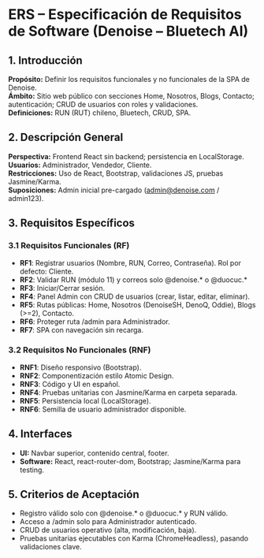 # ERS – Especificación de Requisitos de Software (Denoise – Bluetech AI)

## 1. Introducción
**Propósito:** Definir los requisitos funcionales y no funcionales de la SPA de Denoise.  
**Ámbito:** Sitio web público con secciones Home, Nosotros, Blogs, Contacto; autenticación; CRUD de usuarios con roles y validaciones.  
**Definiciones:** RUN (RUT) chileno, Bluetech, CRUD, SPA.

## 2. Descripción General
**Perspectiva:** Frontend React sin backend; persistencia en LocalStorage.  
**Usuarios:** Administrador, Vendedor, Cliente.  
**Restricciones:** Uso de React, Bootstrap, validaciones JS, pruebas Jasmine/Karma.  
**Suposiciones:** Admin inicial pre-cargado (admin@denoise.com / admin123).

## 3. Requisitos Específicos
### 3.1 Requisitos Funcionales (RF)
- **RF1**: Registrar usuarios (Nombre, RUN, Correo, Contraseña). Rol por defecto: Cliente.
- **RF2**: Validar RUN (módulo 11) y correos solo @denoise.* o @duocuc.*
- **RF3**: Iniciar/Cerrar sesión.
- **RF4**: Panel Admin con CRUD de usuarios (crear, listar, editar, eliminar).
- **RF5**: Rutas públicas: Home, Nosotros (DenoiseSH, DenoQ, Oddie), Blogs (>=2), Contacto.
- **RF6**: Proteger ruta /admin para Administrador.
- **RF7**: SPA con navegación sin recarga.

### 3.2 Requisitos No Funcionales (RNF)
- **RNF1**: Diseño responsivo (Bootstrap).
- **RNF2**: Componentización estilo Atomic Design.
- **RNF3**: Código y UI en español.
- **RNF4**: Pruebas unitarias con Jasmine/Karma en carpeta separada.
- **RNF5**: Persistencia local (LocalStorage).
- **RNF6**: Semilla de usuario administrador disponible.

## 4. Interfaces
- **UI:** Navbar superior, contenido central, footer.  
- **Software:** React, react-router-dom, Bootstrap; Jasmine/Karma para testing.

## 5. Criterios de Aceptación
- Registro válido solo con @denoise.* o @duocuc.* y RUN válido.
- Acceso a /admin solo para Administrador autenticado.
- CRUD de usuarios operativo (alta, modificación, baja).
- Pruebas unitarias ejecutables con Karma (ChromeHeadless), pasando validaciones clave.

